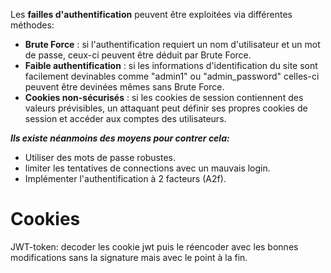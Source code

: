 Les **failles d'authentification** peuvent être exploitées via différentes méthodes:
- **Brute Force** : si l'authentification requiert un nom d'utilisateur et un mot de passe, ceux-ci peuvent être déduit par Brute Force.
- **Faible authentification** : si les informations d'identification du site sont facilement devinables comme "admin1" ou "admin_password" celles-ci peuvent être devinées mêmes sans Brute Force.
- **Cookies non-sécurisés** : si les cookies de session contiennent des valeurs prévisibles, un attaquant peut définir ses propres cookies de session et accéder aux comptes des utilisateurs.

***Ils existe néanmoins des moyens pour contrer cela:***
- Utiliser des mots de passe robustes.
- limiter les tentatives de connections avec un mauvais login.
- Implémenter l'authentification à 2 facteurs (A2f).

# Cookies

JWT-token: decoder les cookie jwt puis le réencoder avec les bonnes modifications sans la signature mais avec le point à la fin.